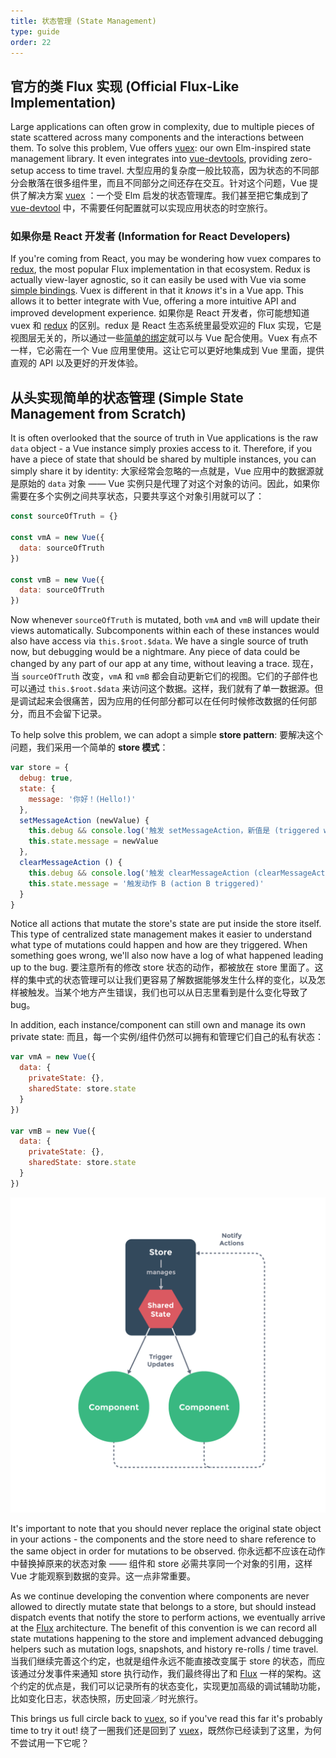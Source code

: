 ```yaml
---
title: 状态管理 (State Management)
type: guide
order: 22
---
```


## 官方的类 Flux 实现 (Official Flux-Like Implementation)

Large applications can often grow in complexity, due to multiple pieces of state scattered across many components and the interactions between them. To solve this problem, Vue offers [vuex](https://github.com/vuejs/vuex): our own Elm-inspired state management library. It even integrates into [vue-devtools](https://github.com/vuejs/vue-devtools), providing zero-setup access to time travel.
大型应用的复杂度一般比较高，因为状态的不同部分会散落在很多组件里，而且不同部分之间还存在交互。针对这个问题，Vue 提供了解决方案 [vuex](https://github.com/vuejs/vuex) ：一个受 Elm 启发的状态管理库。我们甚至把它集成到了 [vue-devtool](https://github.com/vuejs/vue-devtools) 中，不需要任何配置就可以实现应用状态的时空旅行。

### 如果你是 React 开发者 (Information for React Developers)

If you're coming from React, you may be wondering how vuex compares to [redux](https://github.com/reactjs/redux), the most popular Flux implementation in that ecosystem. Redux is actually view-layer agnostic, so it can easily be used with Vue via some [simple bindings](https://github.com/egoist/revue). Vuex is different in that it _knows_ it's in a Vue app. This allows it to better integrate with Vue, offering a more intuitive API and improved development experience.
如果你是 React 开发者，你可能想知道 vuex 和 [redux](https://github.com/reactjs/redux) 的区别。redux 是 React 生态系统里最受欢迎的 Flux 实现，它是视图层无关的，所以通过一些[简单的绑定](https://github.com/reactjs/redux)就可以与 Vue 配合使用。Vuex 有点不一样，它必需在一个 Vue 应用里使用。这让它可以更好地集成到 Vue 里面，提供直观的 API 以及更好的开发体验。

## 从头实现简单的状态管理 (Simple State Management from Scratch)

It is often overlooked that the source of truth in Vue applications is the raw `data` object - a Vue instance simply proxies access to it. Therefore, if you have a piece of state that should be shared by multiple instances, you can simply share it by identity:
大家经常会忽略的一点就是，Vue 应用中的数据源就是原始的 `data` 对象 —— Vue 实例只是代理了对这个对象的访问。因此，如果你需要在多个实例之间共享状态，只要共享这个对象引用就可以了：

``` js
const sourceOfTruth = {}

const vmA = new Vue({
  data: sourceOfTruth
})

const vmB = new Vue({
  data: sourceOfTruth
})
```

Now whenever `sourceOfTruth` is mutated, both `vmA` and `vmB` will update their views automatically. Subcomponents within each of these instances would also have access via `this.$root.$data`. We have a single source of truth now, but debugging would be a nightmare. Any piece of data could be changed by any part of our app at any time, without leaving a trace.
现在，当 `sourceOfTruth` 改变，`vmA` 和 `vmB` 都会自动更新它们的视图。它们的子部件也可以通过 `this.$root.$data` 来访问这个数据。这样，我们就有了单一数据源。但是调试起来会很痛苦，因为应用的任何部分都可以在任何时候修改数据的任何部分，而且不会留下记录。

To help solve this problem, we can adopt a simple **store pattern**:
要解决这个问题，我们采用一个简单的 **store 模式**：

``` js
var store = {
  debug: true,
  state: {
    message: '你好！(Hello!)'
  },
  setMessageAction (newValue) {
    this.debug && console.log('触发 setMessageAction，新值是 (triggered with)', newValue)
    this.state.message = newValue
  },
  clearMessageAction () {
    this.debug && console.log('触发 clearMessageAction (clearMessageAction triggered)')
    this.state.message = '触发动作 B (action B triggered)'
  }
}
```

Notice all actions that mutate the store's state are put inside the store itself. This type of centralized state management makes it easier to understand what type of mutations could happen and how are they triggered. When something goes wrong, we'll also now have a log of what happened leading up to the bug.
要注意所有的修改 store 状态的动作，都被放在 store 里面了。这样的集中式的状态管理可以让我们更容易了解数据能够发生什么样的变化，以及怎样被触发。当某个地方产生错误，我们也可以从日志里看到是什么变化导致了 bug。

In addition, each instance/component can still own and manage its own private state:
而且，每一个实例/组件仍然可以拥有和管理它们自己的私有状态：

``` js
var vmA = new Vue({
  data: {
    privateState: {},
    sharedState: store.state
  }
})

var vmB = new Vue({
  data: {
    privateState: {},
    sharedState: store.state
  }
})
```

![State Management](/images/state.png)

<p class="tip">It's important to note that you should never replace the original state object in your actions - the components and the store need to share reference to the same object in order for mutations to be observed.
你永远都不应该在动作中替换掉原来的状态对象 —— 组件和 store 必需共享同一个对象的引用，这样 Vue 才能观察到数据的变异。这一点非常重要。
</p>

As we continue developing the convention where components are never allowed to directly mutate state that belongs to a store, but should instead dispatch events that notify the store to perform actions, we eventually arrive at the [Flux](https://facebook.github.io/flux/) architecture. The benefit of this convention is we can record all state mutations happening to the store and implement advanced debugging helpers such as mutation logs, snapshots, and history re-rolls / time travel.
当我们继续完善这个约定，也就是组件永远不能直接改变属于 store 的状态，而应该通过分发事件来通知 store 执行动作，我们最终得出了和 [Flux](https://facebook.github.io/flux/) 一样的架构。这个约定的优点是，我们可以记录所有的状态变化，实现更加高级的调试辅助功能，比如变化日志，状态快照，历史回滚／时光旅行。

This brings us full circle back to [vuex](https://github.com/vuejs/vuex), so if you've read this far it's probably time to try it out!
绕了一圈我们还是回到了 [vuex](https://github.com/vuejs/vuex)，既然你已经读到了这里，为何不尝试用一下它呢？
